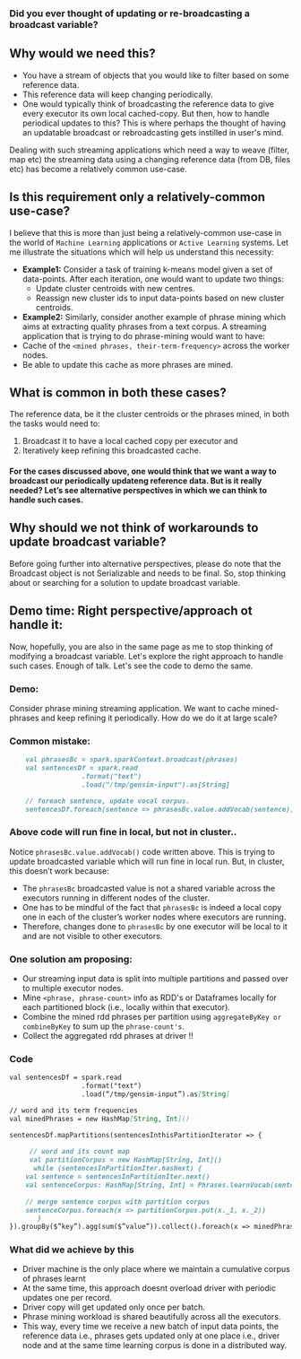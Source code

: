 ### Did you ever thought of updating or re-broadcasting a broadcast variable?

## Why would we need this?
- You have a stream of objects that you would like to filter based on some reference data.
- This reference data will keep changing periodically.
- One would typically think of broadcasting the reference data to give every executor its own local cached-copy. But then, how to handle periodical updates to this? This is where perhaps the thought of having an updatable broadcast or rebroadcasting gets instilled in user's mind.

Dealing with such streaming applications which need a way to weave (filter, map etc) the streaming data using a changing reference data (from DB, files etc) has become a relatively common use-case.

## Is this requirement only a relatively-common use-case?
I believe that this is more than just being a relatively-common use-case in the world of `Machine Learning` applications or `Active Learning` systems. Let me illustrate the situations which will help us understand this necessity:
- **Example1:** Consider a task of training k-means model given a set of data-points. After each iteration, one would want to update two things:
  - Update cluster centroids with new centres.
  - Reassign new cluster ids to input data-points based on new cluster centroids.
- **Example2:** Similarly, consider another example of phrase mining which aims at extracting quality phrases from a text corpus. A streaming application that is trying to do phrase-mining would want to have:
- Cache of the `<mined phrases, their-term-frequency>` across the worker nodes.
- Be able to update this cache as more phrases are mined.

## What is common in both these cases?
The reference data, be it the cluster centroids or the phrases mined, in both the tasks would need to: 
1. Broadcast it to have a local cached copy per executor and 
2. Iteratively keep refining this broadcasted cache.

#### For the cases discussed above, one would think that we want a way to broadcast our periodically updateng reference data.  But is it really needed? Let’s see alternative perspectives in which we can think to handle such cases.

## Why should we not think of workarounds to update broadcast variable?
Before going further into alternative perspectives, please do note that the Broadcast object is not Serializable and needs to be final. So, stop thinking about or searching for a solution to update broadcast variable.

## Demo time: Right perspective/approach ot handle it:
Now, hopefully, you are also in the same page as me to stop thinking of modifying a broadcast variable. Let's explore the right approach to handle such cases. Enough of talk. Let's see the code to demo the same.

### Demo:
Consider phrase mining streaming application. We want to cache mined-phrases and keep refining it periodically. How do we do it at large scale?

### Common mistake:
```markdown
    val phrasesBc = spark.sparkContext.broadcast(phrases)
    val sentencesDf = spark.read
   			      .format("text")
			      .load("/tmp/gensim-input").as[String]

    // foreach sentence, update vocal corpus.
    sentencesDf.foreach(sentence => phrasesBc.value.addVocab(sentence))
```

### Above code will run fine in local, but not in cluster..
Notice `phrasesBc.value.addVocab()` code written above. This is trying to update broadcasted variable which will run fine in local run. But, in cluster, this doesn’t work because:
- The `phrasesBc` broadcasted value is not a shared variable across the executors running in different nodes of the cluster.  
- One has to be mindful of the fact that `phrasesBc` is indeed a local copy one in  each of the cluster’s worker nodes where executors are running. 
- Therefore, changes done to `phrasesBc` by one executor will be local to it and are not visible to other executors.

### One solution am proposing:
- Our streaming input data is split into multiple partitions and passed over to multiple executor nodes.
- Mine `<phrase, phrase-count>` info as RDD's or Dataframes locally for each partitioned block (i.e., locally within that executor).
- Combine the mined rdd phrases per partition using `aggregateByKey or combineByKey` to sum up the `phrase-count's`.
- Collect the aggregated rdd phrases at driver !!

### Code
```markdown
val sentencesDf = spark.read
   			      .format("text")
			      .load(“/tmp/gensim-input”).as[String]

// word and its term frequencies
val minedPhrases = new HashMap[String, Int]()

sentencesDf.mapPartitions(sentencesInthisPartitionIterator => {
      
     // word and its count map
     val partitionCorpus = new HashMap[String, Int]() 
      while (sentencesInPartitionIter.hasNext) {
	val sentence = sentencesInPartitionIter.next()
	val sentenceCorpus: HashMap[String, Int] = Phrases.learnVocab(sentence)
	
	// merge sentence corpus with partition corpus
	sentenceCorpus.foreach(x => partitionCorpus.put(x._1, x._2))	
       }
}).groupBy($”key”).agg(sum($”value”)).collect().foreach(x => minedPhrases.put(x))
```

### What did we achieve by this
- Driver machine is the only place where we maintain a cumulative corpus of phrases learnt
- At the same time, this approach doesnt overload driver with periodic updates one per record.
- Driver copy will get updated only once per batch.
- Phrase mining workload is shared beautifully across all the executors.
- This way, every time we receive a new batch of input data points, the reference data i.e., phrases gets updated only at one place i.e., driver node and at the same time learning corpus is done in a distributed way.


